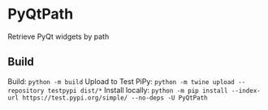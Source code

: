 # PyQtPath

Retrieve PyQt widgets by path

## Build

Build: `python -m build`
Upload to Test PiPy: `python -m twine upload --repository testpypi dist/*`
Install locally: `python -m pip install --index-url https://test.pypi.org/simple/ --no-deps -U PyQtPath`

